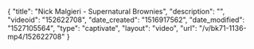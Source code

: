 {
    "title": "Nick Malgieri - Supernatural Brownies",
    "description": "",
    "videoid": "152622708",
    "date_created": "1516917562",
    "date_modified": "1527105564",
    "type": "captivate",
    "layout": "video",
    "url": "\/v\/bk71-1136-mp4\/152622708"
}